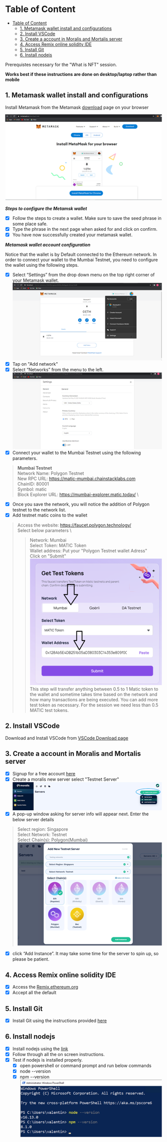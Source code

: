 # Table of Content

- [Table of Content](#table-of-content)
  - [1. Metamask wallet install and configurations](#1-metamask-wallet-install-and-configurations)
  - [2. Install VSCode](#2-install-vscode)
  - [3. Create a account in Moralis and Mortalis server](#3-create-a-account-in-moralis-and-mortalis-server)
  - [4. Access Remix online solidity IDE](#4-access-remix-online-solidity-ide)
  - [5. Install Git](#5-install-git)
  - [6. Install nodejs](#6-install-nodejs)

Prerequistes necessary for the "What is NFT" session.

**Works best if these instructions are done on desktop/laptop rather than mobile**


## 1. Metamask wallet install and configurations

Install Metamask from the Metamask [download](https://metamask.io/download/) page on your browser

![Metamask](assets/metamask_download_page.png)

***Steps to configure the Metamsk wallet***

- [x] Follow the steps to create a wallet. Make sure to save the seed phrase in some place safe.
- [x] Type the phrase in the next page when asked for and click on confirm.
- [x] You have now successfully created your metamask wallet.

***Metamask wallet account configuration***

Notice that the wallet is by Default connected to the Ethereum network. In order to connect your wallet to the Mumbai Testnet, you need to configure the wallet using the following steps.

- [x] Select “Settings” from the drop down menu on the top right corner of your Metamask wallet.
![Default account](assets/default_account.png)
- [x] Tap on "Add network"
- [x] Select “Networks” from the menu to the left.
![Network](assets/metamask_networks.png)
- [x] Connect your wallet to the Mumbai Testnet using the following parameters.

> **Mumbai Testnet** \
Network Name: Polygon Testnet \
New RPC URL: <https://matic-mumbai.chainstacklabs.com> \
ChainID: 80001 \
Symbol: matic \
Block Explorer URL: <https://mumbai-explorer.matic.today/> \

- [x] Once you save the network, you will notice the addition of Polygon testnet to the network list.  
- [x] Add testnet matic coins to the wallet

>Access the website: <https://faucet.polygon.technology/> \
Select below parameters \
>> Network: Mumbai \
>> Select Token: MATIC Token \
>> Wallet address: Put your "Polygon Testnet wallet Adress" \
>> Click on "Submit"
![polygon testnet faucet](assets/polygon_testnet_faucet.png)
>> This step will transfer anything between 0.5 to 1 Matic token to the wallet and sometime takes time based on the network and how many transactions are being executed.
>> You can add more test token as necessary. For the session we need less than 0.5 MATIC test tokens.

## 2. Install VSCode

Download and Install VSCode from [VSCode Download page](https://code.visualstudio.com/download)

## 3. Create a account in Moralis and Mortalis server

- [x] Signup for a free account [here](https://moralis.io/)
- [x] Create a moralis new server select "Testnet Server"
![Moralis](assets/Moralis_create-new-server.png)
- [x] A pop-up window asking for server info will appear next. Enter the below server details

>Select region: Singapore \
>Select Network: Testnet \
>Select Chain(s): Polygon(Mumbai)
![Moralis server instance](assets/Moralis_server_add_instance.png)

- [x] click “Add Instance”. It may take some time for the server to spin up, so please be patient.  

## 4. Access Remix online solidity IDE

- [x] Access the [Remix.ethereum.org](https://remix.ethereum.org/)
- [x] Accept all the default

## 5. Install Git

- [x] Install Git using the instructions provided [here](https://git-scm.com/book/en/v2/Getting-Started-Installing-Git)


## 6. Install nodejs

- [x] Install nodejs using the [link](https://nodejs.org/en/download/)
- [x] Follow through all the on screen instructions.
- [x] Test if nodejs is installed properly.
  - [x] open powershell or command prompt and run below commands
  - [x] node --version
  - [x] npm --version
   ![Nodejs test](assets/nodejs_test.png)